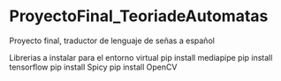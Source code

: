 # ProyectoFinal_TeoriadeAutomatas
Proyecto final, traductor de lenguaje de señas a español

Librerias a instalar para el entorno virtual
pip install mediapipe
pip install tensorflow
pip install Spicy
pip install OpenCV